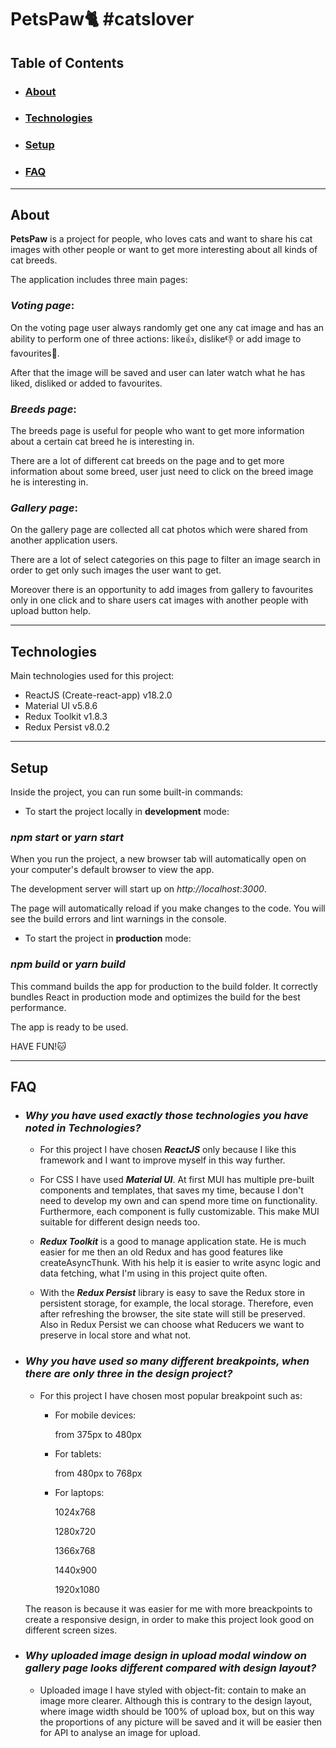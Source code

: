 # PetsPaw🐈 #catslover

## Table of Contents

- ### [About](#about)
- ### [Technologies](#technologies)
- ### [Setup](#setup)
- ### [FAQ](#faq)

---
## About

**PetsPaw** is a project for people, who loves cats and want to share his cat images with other people or want to get more interesting about all kinds of cat breeds.

The application includes three main pages:

### _Voting page_:

On the voting page user always randomly get one any cat image and has an ability to perform one of three actions: like👍, dislike👎 or add image to favourites🧡.

After that the image will be saved and user can later watch what he has liked, disliked or added to favourites.

### _Breeds page_:

The breeds page is useful for people who want to get more information about a certain cat breed he is interesting in.

There are a lot of different cat breeds on the page and to get more information about some breed, user just need to click on the breed image he is interesting in.

### _Gallery page_:

On the gallery page are collected all cat photos which were shared from another application users.

There are a lot of select categories on this page to filter an image search in order to get only such images the user want to get.

Moreover there is an opportunity to add images from gallery to favourites only in one click and to share users cat images with another people with upload button help.

---

## Technologies

Main technologies used for this project:

- ReactJS (Create-react-app) v18.2.0
- Material UI v5.8.6
- Redux Toolkit v1.8.3
- Redux Persist v8.0.2

---

## Setup

Inside the project, you can run some built-in commands:

- To start the project locally in **development** mode:

### **_npm start_** or **_yarn start_**

When you run the project, a new browser tab will automatically open on your computer's default browser to view the app.

The development server will start up on _http://localhost:3000_.

The page will automatically reload if you make changes to the code. You will see the build errors and lint warnings in the console.

- To start the project in **production** mode:

### **_npm build_** or **_yarn build_**

This command builds the app for production to the build folder. It correctly bundles React in production mode and optimizes the build for the best performance.

The app is ready to be used.

HAVE FUN!🐱

---

## FAQ

- ### _Why you have used exactly those technologies you have noted in Technologies?_

  - For this project I have chosen **_ReactJS_** only because I like this framework and I want to improve myself in this way further.

  - For CSS I have used **_Material UI_**. At first MUI has multiple pre-built components and templates, that saves my time, because I don't need to develop my own and can spend more time on functionality. Furthermore, each component is fully customizable. This make MUI suitable for different design needs too.

  - **_Redux Toolkit_** is a good to manage application state. He is much easier for me then an old Redux and has good features like createAsyncThunk. With his help it is easier to write async logic and data fetching, what I'm using in this project quite often.

  - With the **_Redux Persist_** library is easy to save the Redux store in persistent storage, for example, the local storage. Therefore, even after refreshing the browser, the site state will still be preserved. Also in Redux Persist we can choose what Reducers we want to preserve in local store and what not.

- ### _Why you have used so many different breakpoints, when there are only three in the design project?_

  - For this project I have chosen most popular breakpoint such as:

    - For mobile devices:

      from 375px to 480px

    - For tablets:

      from 480px to 768px

    - For laptops:

      1024x768

      1280x720

      1366x768

      1440x900

      1920x1080

  The reason is because it was easier for me with more breackpoints to create a responsive design, in order to make this project look good on different screen sizes.

- ### _Why uploaded image design in upload modal window on gallery page looks different compared with design layout?_

  - Uploaded image I have styled with object-fit: contain to make an image more clearer. Although this is contrary to the design layout, where image width should be 100% of upload box, but on this way the proportions of any picture will be saved and it will be easier then for API to analyse an image for upload.
